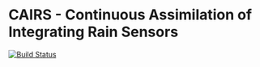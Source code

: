 # CAIRS - Continuous Assimilation of Integrating Rain Sensors

[![Build Status](https://travis-ci.org/scheidan/CAIRS.jl.png)](https://travis-ci.org/scheidan/CAIRS.jl)
